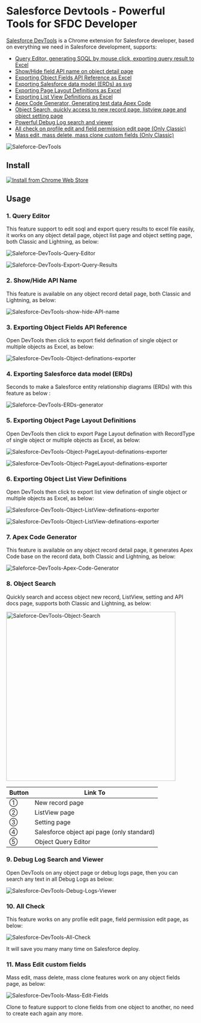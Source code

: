 # Salesforce Devtools - Powerful Tools for SFDC Developer

[Salesforce DevTools](https://www.xgeek.net/salesforce/tesforce-for-google-chrome/) is a Chrome extension for Salesforce developer, based on everything we need in Salesforce development, supports:

- [Query Editor, generating SOQL by mouse click, exporting query result to Excel](#1-query-editor)
- [Show/Hide field API name on object detail page](#2-showhide-api-name)
- [Exporting Object Fields API Reference as Excel](#3-exporting-object-fields-api-reference)
- [Exporting Salesforce data model (ERDs) as svg](#4-exporting-salesforce-data-model-erds)
- [Exporting Page Layout Definitions as Excel](#5-exporting-object-page-layout-definitions)
- [Exporting List View Definitions as Excel](#6-exporting-object-list-view-definitions)
- [Apex Code Generator, Generating test data Apex Code](#7-apex-code-generator)
- [Object Search, quickly access to new record page, listview page and object setting page](#8-object-search)
- [Powerful Debug Log search and viewer](#9-debug-log-search-and-viewer)
- [All check on profile edit and field permission edit page (Only Classic)](#10-all-check)
- [Mass edit, mass delete, mass clone custom fields (Only Classic)](#11-mass-edit-custom-fields)

![Saleforce-DevTools](https://user-images.githubusercontent.com/5466487/60065045-7435e880-973d-11e9-9c3b-4e01268a589a.gif)


## Install

[![Install from Chrome Web Store](https://user-images.githubusercontent.com/5466487/60063182-04bcfa80-9737-11e9-8561-12df9d7a39fc.png)](http://goo.gl/lwJztl)

## Usage

### 1. Query Editor
This feature support to edit soql and export query results to excel file easily, it works on any object detail page, object list page and object setting page, both Classic and Lightning, as below:

![Saleforce-DevTools-Query-Editor](https://user-images.githubusercontent.com/5466487/92326662-d18e2f00-f08e-11ea-9d89-ebcb75198c9e.gif)

![Saleforce-DevTools-Export-Query-Results](https://user-images.githubusercontent.com/5466487/60065199-fde5b600-973d-11e9-9233-2d985a59fe81.gif)

### 2. Show/Hide API Name
This feature is available on any object record detail page, both Classic and Lightning, as below: 

![Salesforce-DevTools-show-hide-API-name](https://user-images.githubusercontent.com/5466487/60065399-c0355d00-973e-11e9-83e1-ce4831c11d46.png)


### 3. Exporting Object Fields API Reference
Open DevTools then click to export field defination of single object or multiple objects as Excel, as below: 

![Salesforce-DevTools-Object-definations-exporter](https://user-images.githubusercontent.com/5466487/60064750-4bf9ba00-973c-11e9-96f2-f7b0043b4b3a.gif)


### 4. Exporting Salesforce data model (ERDs)
Seconds to make a Salesforce entity relationship diagrams (ERDs) with this feature as below :

![Saleforce-DevTools-ERDs-generator](https://user-images.githubusercontent.com/5466487/60064657-0e952c80-973c-11e9-8b73-32fdceea4734.gif)

### 5. Exporting Object Page Layout Definitions
Open DevTools then click to export Page Layout defination with RecordType of single object or multiple objects as Excel, as below: 

![Salesforce-DevTools-Object-PageLayout-definations-exporter](https://user-images.githubusercontent.com/5466487/71649764-9a73bb00-2d54-11ea-9a5c-2914310cfc1e.gif)

![Salesforce-DevTools-Object-PageLayout-definations-exporter](https://user-images.githubusercontent.com/5466487/71649771-a8c1d700-2d54-11ea-84fa-54032e0c04dd.png)


### 6. Exporting Object List View Definitions
Open DevTools then click to export list view defination of single object or multiple objects as Excel, as below: 

![Salesforce-DevTools-Object-ListView-definations-exporter](https://user-images.githubusercontent.com/5466487/92326702-fc788300-f08e-11ea-94b2-0ccb30bf6725.gif)

![Salesforce-DevTools-Object-ListView-definations-exporter](https://user-images.githubusercontent.com/5466487/92428200-6e54e780-f1c9-11ea-9819-93e0f98bb283.png)

### 7. Apex Code Generator
This feature is available on any object record detail page, it generates Apex Code base on the record data, both Classic and Lightning, as below: 

![Saleforce-DevTools-Apex-Code-Generator](https://user-images.githubusercontent.com/5466487/60065095-a2b3c380-973d-11e9-940d-cf7989d9f953.png)


### 8. Object Search
Quickly search and access object new record, ListView, setting and API docs page, supports both Classic and Lightning, as below:

<img width="451" alt="Saleforce-DevTools-Object-Search" src="https://user-images.githubusercontent.com/5466487/60065866-3ab2ac80-9740-11e9-8787-b2fd48498ff4.png">

|  Button  |  Link To  |
| ---- | ---- |
|  ①  |  New record page  |
|  ②  |  ListView page  |
|  ③  |  Setting page  |
|  ④  |  Salesforce object api page (only standard)  |
|  ⑤  |  Object Query Editor  |

### 9. Debug Log Search and Viewer
Open DevTools on any object page or debug logs page, then you can search any text in all Debug Logs as below:

![Salesforce-DevTools-Debug-Logs-Viewer](https://user-images.githubusercontent.com/5466487/60066281-93cf1000-9741-11e9-9573-e0105a6db369.gif)

### 10. All Check
This feature works on any profile edit page, field permission edit page, as below:

![Salesforce-DevTools-All-Check](https://user-images.githubusercontent.com/5466487/60066348-caa52600-9741-11e9-9674-4ddbe97ce985.gif)

It will save you many many time on Salesforce deploy.


### 11. Mass Edit custom fields
Mass edit, mass delete, mass clone features work on any object fields page, as below: 

![Salesforce-DevTools-Mass-Edit-Fields](https://user-images.githubusercontent.com/5466487/60066374-de508c80-9741-11e9-915d-ddf5ab336f15.gif)

Clone to feature support to clone fields from one object to another, no need to create each again any more.


